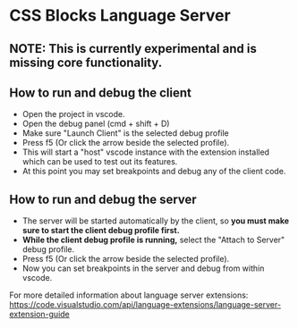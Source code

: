 # CSS Blocks Language Server

## **NOTE:** This is currently experimental and is missing core functionality. 

## How to run and debug the client
- Open the project in vscode. 
- Open the debug panel (cmd + shift + D)
- Make sure "Launch Client" is the selected debug profile
- Press f5 (Or click the arrow beside the selected profile).
- This will start a "host" vscode instance with the extension installed which can 
be used to test out its features.
- At this point you may set breakpoints and debug any of the client code.

## How to run and debug the server
- The server will be started automatically by the client, so **you 
must make sure to start the client debug profile first.**
- **While the client debug profile is running,** select the "Attach to Server" debug profile. 
- Press f5 (Or click the arrow beside the selected profile).
- Now you can set breakpoints in the server and debug from within vscode. 

For more detailed information about language server extensions: https://code.visualstudio.com/api/language-extensions/language-server-extension-guide